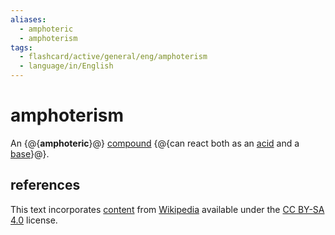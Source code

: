 ```yaml
---
aliases:
  - amphoteric
  - amphoterism
tags:
  - flashcard/active/general/eng/amphoterism
  - language/in/English
---
```


# amphoterism

An {@{__amphoteric__}@} [compound](chemical%20compound.md) {@{can react both as an [acid](acid.md) and a [base](base%20(chemistry).md)}@}. <!--SR:!2032-01-13,2432,330!2032-11-28,2683,330-->

## references

This text incorporates [content](https://en.wikipedia.org/wiki/amphoterism) from [Wikipedia](Wikipedia.md) available under the [CC BY-SA 4.0](https://creativecommons.org/licenses/by-sa/4.0/) license.
